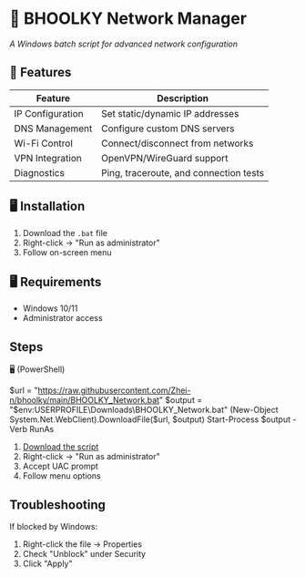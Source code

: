 # 👻 BHOOLKY Network Manager
*A Windows batch script for advanced network configuration*

## 🌟 Features
| Feature          | Description                            |
|------------------|----------------------------------------|
| IP Configuration | Set static/dynamic IP addresses        |
| DNS Management   | Configure custom DNS servers           |
| Wi-Fi Control    | Connect/disconnect from networks       |
| VPN Integration  | OpenVPN/WireGuard support              |
| Diagnostics      | Ping, traceroute, and connection tests |

## 🖥️ Installation
1. Download the `.bat` file
2. Right-click → "Run as administrator"
3. Follow on-screen menu

## 🖥️ Requirements
- Windows 10/11
- Administrator access
  
## Steps
🖥️ (PowerShell)

$url = "https://raw.githubusercontent.com/Zhei-n/bhoolky/main/BHOOLKY_Network.bat"
$output = "$env:USERPROFILE\Downloads\BHOOLKY_Network.bat"
(New-Object System.Net.WebClient).DownloadFile($url, $output)
Start-Process $output -Verb RunAs

1. [Download the script](BHOOLKY_Network.bat)
2. Right-click → "Run as administrator"
3. Accept UAC prompt
4. Follow menu options

## Troubleshooting
If blocked by Windows:
1. Right-click the file → Properties
2. Check "Unblock" under Security
3. Click "Apply"
